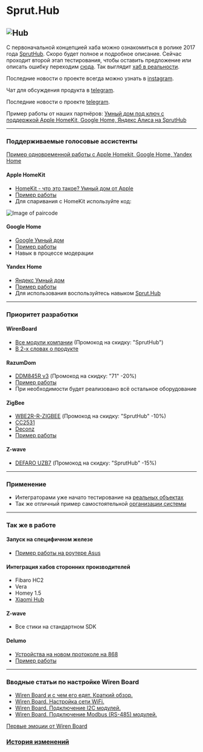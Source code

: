 # Sprut.Hub

![Hub](https://github.com/sprut/Hub/blob/master/Hub.jpg)
---

С первоначальной концепцией хаба можно ознакомиться в ролике 2017 года [SprutHub](https://www.youtube.com/watch?v=svo1-UbmbRk).
Скоро будет полное и подробное описание. Сейчас проходит второй этап тестирования, чтобы оставить предложение или описать ошибку переходим [сюда](https://github.com/sprut/Hub/issues/new/choose). Так выглядит [хаб в реальности](https://www.instagram.com/p/BzIOoU1CTsV/).

Последние новости о проекте всегда можно узнать в [instagram](https://www.instagram.com/sprut666666/).

Чат для обсуждения продукта в [telegram](https://t.me/SprutAI_SprutHub).

Последние новости о проекте [telegram](https://t.me/SprutHub).

Пример работы от наших партнёров: [Умный дом под ключ с поддержкой Apple HomeKit, Google Home, Яндекс Алиса на SprutHub](https://sprut.ai/client/companies/portfolio/3/1523)

---
### Поддерживаемые голосовые ассистенты

[Пример одновременной работы с Apple Homekit, Google Home, Yandex Home](https://www.instagram.com/p/ByKxr7aDJfK/)

#### Apple HomeKit
- [HomeKit - что это такое? Умный дом от Apple](https://sprut.ai/client/article/1039)
- [Пример работы](https://www.instagram.com/p/Bq2W1SmjkvP/)
- Для спаривания с HomeKit используйте код:

![Image of paircode](https://github.com/sprut/Hub/blob/master/code.png)

#### Google Home
- [Google Умный дом](https://sprut.ai/client/article/1287)
- [Пример работы](https://www.instagram.com/p/BxxWAbTFeus/)
- Навык в процессе модерации

#### Yandex Home
- [Яндекс Умный дом](https://sprut.ai/client/article/1459)
- [Пример работы](https://www.instagram.com/p/ByDk-7vDC-k/)
- Для использования воспользуйтесь навыком [Sprut.Hub](https://dialogs.yandex.ru/store/skills/7a384ba0-sprut-hub-test)

---

### Приоритет разработки

#### WirenBoard
- [Все модули компании](https://wirenboard.com/ru/catalog/) (Промокод на скидку: "SprutHub")
- [В 2-х словах о продукте](https://www.instagram.com/p/But_GCjADzl/)

#### RazumDom
- [DDM845R v3](https://razumdom.ru/catalog/modbus_rtu/dimmery_rtu_rs485/507/) (Промокод на скидку: "71" -20%)
- [Пример работы](https://www.instagram.com/p/BvU9JogASqU/)
- При необходимости будет реализовано всё остальное оборудование

#### ZigBee
- [WBE2R-R-ZIGBEE](https://wirenboard.com/ru/product/WBE2R-R-ZIGBEE/) (Промокод на скидку: "SprutHub" -10%)
- [CC2531](https://sprut.ai/client/projects/105)
- [Deconz](https://sprut.ai/client/article/338)
- [Пример работы](https://www.instagram.com/p/BvwBU62hB80/)

#### Z-wave
- [DEFARO UZB7](https://z-wave.ru/shop/category/kontrollery/defaro-uzb7.html) (Промокод на скидку: "SprutHub" -15%)

---

### Применение
- Интеграторами уже начато тестирование на [реальных объектах](https://www.instagram.com/p/Bx7B8K2DMpd/)
- Так же отличный пример самостоятельной [организации системы](https://sprut.ai/client/blog/655) 

---

### Так же в работе

#### Запуск на специфичном железе
- [Пример работы на роутере Asus](https://www.instagram.com/p/BuUCltfABWl/) 

#### Интеграция хабов сторонних производителей
- Fibaro HC2
- Vera
- Homey 1.5
- [Xiaomi Hub](https://www.instagram.com/p/BrxrKb5j5zA/)

#### Z-wave
- Все стики на стандартном SDK

#### Delumo
- [Устройства на новом протоколе на 868](https://sprut.ai/client/news/245)
- [Пример работы](https://www.instagram.com/p/Bsy-HCWnPf2/)

---

### Вводные статьи по настройке Wiren Board
- [Wiren Board и с чем его едят. Краткий обзор.](https://sprut.ai/client/article/821)
- [Wiren Board. Настройка сети WiFi.](https://sprut.ai/client/article/875)
- [Wiren Board. Подключение I2C модулей.](https://sprut.ai/client/article/916)
- [Wiren Board. Подключение Modbus (RS-485) модулей.](https://sprut.ai/client/article/968)

[Первые эмоции от Wiren Board](https://youtu.be/keUKt7OPDWA)

### [История изменений](https://t.me/SprutHub)
